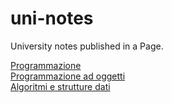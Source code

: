 # uni-notes
University notes published in a Page.

[Programmazione](Programmazione.md) <br>
[Programmazione ad oggetti](Programmazione_ad_oggetti.md) <br>
[Algoritmi e strutture dati](Algoritmo_e_strutture_dati.md)

